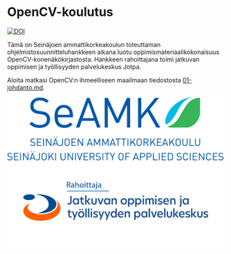 # OpenCV-koulutus
[![DOI](https://zenodo.org/badge/791715378.svg)](https://zenodo.org/doi/10.5281/zenodo.11066524)

Tämä on Seinäjoen ammattikorkeakoulun toteuttaman ohjelmistosuunnitteluhankkeen aikana luotu oppimismateriaalikokonaisuus OpenCV-konenäkökirjastosta. Hankkeen rahoittajana toimi jatkuvan oppimisen ja työllisyyden palvelukeskus Jotpa.

Aloita matkasi OpenCV:n ihmeelliseen maailmaan tiedostosta [01-johdanto.md](01-johdanto.md).

<img src="kuvituskuvat/seamk_logo.svg" alt="Seamk" width="500"/>
<img src="kuvituskuvat/Rahoittaja_Jotpa_fi.png" alt="Jotpa" width="500"/>
